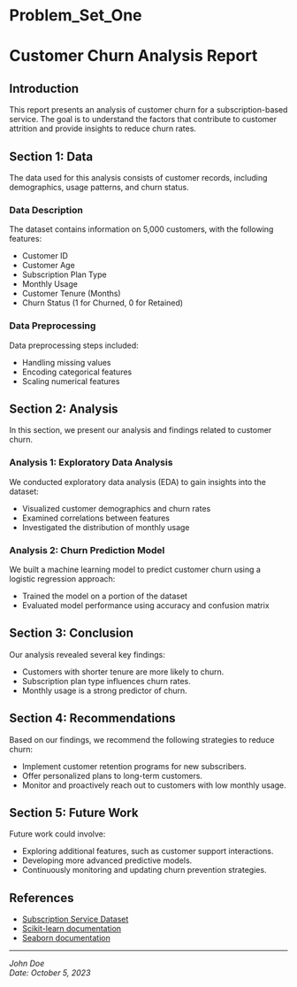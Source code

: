 # Problem_Set_One

# Customer Churn Analysis Report

## Introduction
This report presents an analysis of customer churn for a subscription-based service. The goal is to understand the factors that contribute to customer attrition and provide insights to reduce churn rates.

## Section 1: Data
The data used for this analysis consists of customer records, including demographics, usage patterns, and churn status.

### Data Description
The dataset contains information on 5,000 customers, with the following features:
- Customer ID
- Customer Age
- Subscription Plan Type
- Monthly Usage
- Customer Tenure (Months)
- Churn Status (1 for Churned, 0 for Retained)

### Data Preprocessing
Data preprocessing steps included:
- Handling missing values
- Encoding categorical features
- Scaling numerical features

## Section 2: Analysis
In this section, we present our analysis and findings related to customer churn.

### Analysis 1: Exploratory Data Analysis
We conducted exploratory data analysis (EDA) to gain insights into the dataset:
- Visualized customer demographics and churn rates
- Examined correlations between features
- Investigated the distribution of monthly usage

### Analysis 2: Churn Prediction Model
We built a machine learning model to predict customer churn using a logistic regression approach:
- Trained the model on a portion of the dataset
- Evaluated model performance using accuracy and confusion matrix

## Section 3: Conclusion
Our analysis revealed several key findings:

- Customers with shorter tenure are more likely to churn.
- Subscription plan type influences churn rates.
- Monthly usage is a strong predictor of churn.

## Section 4: Recommendations
Based on our findings, we recommend the following strategies to reduce churn:

- Implement customer retention programs for new subscribers.
- Offer personalized plans to long-term customers.
- Monitor and proactively reach out to customers with low monthly usage.

## Section 5: Future Work
Future work could involve:

- Exploring additional features, such as customer support interactions.
- Developing more advanced predictive models.
- Continuously monitoring and updating churn prevention strategies.

## References
- [Subscription Service Dataset](https://example.com/dataset)
- [Scikit-learn documentation](https://scikit-learn.org/)
- [Seaborn documentation](https://seaborn.pydata.org/)

---

*John Doe* \
*Date: October 5, 2023*
